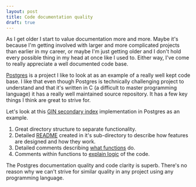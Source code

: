 ```yaml
---
layout: post
title: Code documentation quality
draft: true
---
```


As I get older I start to value documentation more and more. Maybe it's because I'm getting involved with larger and more complicated projects than earlier in my career, or maybe I'm just getting older and I don't hold every possible thing in my head at once like I used to. Either way, I've come to really appreciate a well documented code base.

[Postgres](https://github.com/postgres/postgres) is a project I like to look at as an example of a really well kept code base. I like that even though Postgres is technically challenging project to understand and that it's written in C (a difficult to master programming language) it has a really well maintained source repository. It has a few key things I think are great to strive for.

Let's look at this [GIN secondary index](https://github.com/postgres/postgres/tree/master/src/backend/access/gin) implementation in Postgres as an example.

1. Great directory structure to separate functionality.
1. Detailed [README](https://github.com/postgres/postgres/blob/master/src/backend/access/gin/README) created in it's sub-directory to describe how features are designed and how they work.
1. Detailed comments describing [what functions](https://github.com/postgres/postgres/blob/master/src/backend/access/gin/ginbtree.c#L65) do.
1. Comments within functions to [explain logic](https://github.com/postgres/postgres/blob/master/src/backend/access/gin/ginbtree.c#L99) of the code.

The Postgres documentation quality and code clarity is superb. There's no reason why we can't strive for similar quality in any project using any programming language.
